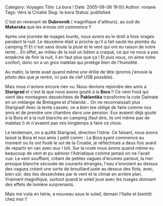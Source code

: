 Category: Voyages
Title: La bora !
Date: 2005-08-06 19:00
Author: viviane
Tags: Vers la Croatie
Slug: la-bora
Status: published

C'est en revenant de <strong>Dubrovnik</strong> ( magnifique d'ailleurs), au sud de <strong>Makarska</strong> que les ennuis ont commence !!

Après une journée de nuages lourds, nous avons eu le droit a trois orages pendant la nuit. Le deuxième était si proche qu'il a fait sauté les plombs du camping !!! Et c'est sans doute la pluie et le vent qui ont eu raison de notre tente... En effet, au milieu de la nuit un bâton a craqué, ce qui ne nous a pas empêché de finir la nuit, il en faut plus que ça ! Et puis nous, on aime notre confort, donc on a un gros matelas qui protège bien de l'humidité.

Au matin, la tente avait quand même une drôle de tête (promis j'envoie la photo des que je rentre, ici pas de clef USB possible).

Mais nous n'avions encore rien vu. Nous devions rejoindre des amis a<strong> Starigrad </strong>et c'est là que nous avons gouté à la <strong>Bora</strong> !! Ce vent froid qui vient des montagnes desséchées de <strong>Paklentika</strong> transforme la cote Dalmate en un mélange de Bretagne et d'Islande... On ne reconnaissait plus Starigrad! Avec la tente cassée, on a bien tee obligé de faire comme nos amis et de prendre une chambre dans une pension. Eux avaient déjà gouté à la Bora et à la nuit blanche en camping (faut dire, ils ont même pas de matelas !) et n'avaient pas mis longtemps à faire ce choix.

Le lendemain, on a quitté Starigrad, direction l'Istrie. Ce faisant, nous avons laissé la Bora et nos amis ( petit comm : La Bora ayant commence au moment ou ils ont foulé le sol de la Croatie, je réfléchirais a deux fois avant de repartir en vac avec eux ! lol). Sur la route nous avons quand même eu beaucoup de vent et pu admirer l'Adriatique comme jamais on ne l'avait vue. Le vent soufflant, créant de petites vagues d'écumes partout, la mer presque blanche secouée de courants étranges, l'eau s'envolant au dessus des vagues créant une sorte de brouillard juste au dessus des flots, avec, bien sûr, des iles desséchées par le vent et le climat en arrière plan. Vraiment magnifique, surtout quand le soleil joue avec les nuages donnant des effets de lumière surprenants.

Mais me voila en Istrie, a nouveau sous le soleil, demain l'Italie et bientôt chez moi !!
